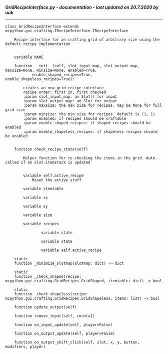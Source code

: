***GridRecipeInterface.py - documentation - last updated on 20.7.2020 by uuk***
___

    class GridRecipeInterface extends mcpython.gui.crafting.IRecipeInterface.IRecipeInterface
        
        Recipe interface for an crafting grid of arbitrary size using the default recipe implementation


        variable NAME

        function __init__(self, slot_input_map, slot_output_map, maxsize=None, minsize=None, enabled=True,
                enable_shaped_recipes=True, enable_shapeless_recipes=True):
            
            creates an new grid recipe interface
            recipe order: first in, first checked
            :param slot_input_map: an Slot[[ for input
            :param slot_output_map: an Slot for output
            :param maxsize: the max size for recipes. may be None for full grid size
            :param minsize: the min size for recipes. default is (1, 1)
            :param enabled: if recipes should be craftable
            :param enable_shaped_recipes: if shaped recipes should be enabled
            :param enable_shapeless_recipes: if shapeless recipes should be enabled


        function check_recipe_state(self)
            
            Helper function for re-checking the items in the grid. Auto-called if an slot-itemstack is updated


            variable self.active_recipe
                Reset the active stuff

            variable itemtable

            variable sx

            variable sy

            variable size

            variable recipes

                    variable state

                    variable state

                    variable self.active_recipe

        static
        function _minimize_slotmap(slotmap: dict) -> dict

        static
        function _check_shaped(recipe: mcpython.gui.crafting.GridRecipes.GridShaped, itemtable: dict) -> bool

        static
        function _check_shapeless(recipe: mcpython.gui.crafting.GridRecipes.GridShapeless, items: list) -> bool

        function update_output(self)

        function remove_input(self, count=1)

        function on_input_update(self, player=False)

        function on_output_update(self, player=False)

        function on_output_shift_click(self, slot, x, y, button, modifiers, player)